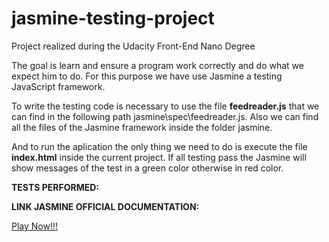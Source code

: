 # jasmine-testing-project
Project realized during the Udacity Front-End Nano Degree

The goal is learn and ensure a program work correctly and do what we expect him to do. For this purpose we have use Jasmine a testing JavaScript framework.

To write the testing code is necessary to use the file **feedreader.js** that we can find in the following path 
jasmine\spec\feedreader.js. Also we can find all the files of the Jasmine framework inside the folder jasmine.

And to run the aplication the only thing we need to do is execute the file **index.html** inside the current project. If all testing pass the Jasmine will show messages of the test in a green color otherwise in red color.

**TESTS PERFORMED:**

**LINK JASMINE OFFICIAL DOCUMENTATION:**

[Play Now!!!](https://jasmine.github.io/index.html)
